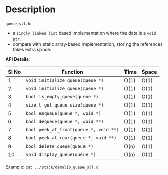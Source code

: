 # Description

`queue_sll.h`:
- a `singly linked list` based implementation where the data is a `void ptr`.
- compare with static array-based implementation, storing the references takes extra space.

**API Details**:

Sl No | Function                               | Time | Space
------|----------------------------------------|------|------
1     | `void initialize_queue(queue *)`       | O(1) | O(1)
2     | `void initialize_queue(queue *)`       | O(1) | O(1)
3     | `bool is_empty_queue(queue *)`         | O(1) | O(1)
4     | `size_t get_queue_size(queue *)`       | O(1) | O(1)
5     | `bool enqueue(queue *, void *)`        | O(1) | O(1)
6     | `bool dequeue(queue *, void **)`       | O(1) | O(1)
7     | `bool peek_at_front(queue *, void **)` | O(1) | O(1)
8     | `bool peek_at_rear(queue *, void **)`  | O(1) | O(1)
9     | `bool delete_queue(queue *)`           | O(n) | O(1)
10    | `void display_queue(queue *)`          | O(n) | O(1)

Example: `cat ../stack/demolib_queue_sll.c`

